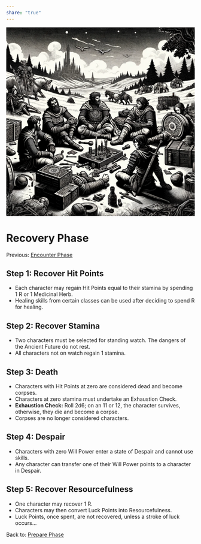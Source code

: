 ```yaml
---  
share: "true"  
---  
```

  
![Pasted image 20240126173813](./Pasted%20image%2020240126173813.png)  
  
# Recovery Phase  
Previous: [Encounter Phase](./Encounter%20Phase.html)  
  
## Step 1: Recover Hit Points  
  
- Each character may regain Hit Points equal to their stamina by spending 1 R or 1 Medicinal Herb.  
- Healing skills from certain classes can be used after deciding to spend R for healing.  
  
## Step 2: Recover Stamina  
  
- Two characters must be selected for standing watch. The dangers of the Ancient Future do not rest.  
- All characters not on watch regain 1 stamina.  
  
## Step 3: Death  
  
- Characters with Hit Points at zero are considered dead and become corpses.  
- Characters at zero stamina must undertake an Exhaustion Check.  
- **Exhaustion Check:** Roll 2d6; on an 11 or 12, the character survives, otherwise, they die and become a corpse.  
- Corpses are no longer considered characters.  
  
## Step 4: Despair  
  
- Characters with zero Will Power enter a state of Despair and cannot use skills.  
- Any character can transfer one of their Will Power points to a character in Despair.  
  
## Step 5: Recover Resourcefulness  
  
- One character may recover 1 R.  
- Characters may then convert Luck Points into Resourcefulness.  
- Luck Points, once spent, are not recovered, unless a stroke of luck occurs...  
  
Back to: [Prepare Phase](.Prepare%20Phase.html)